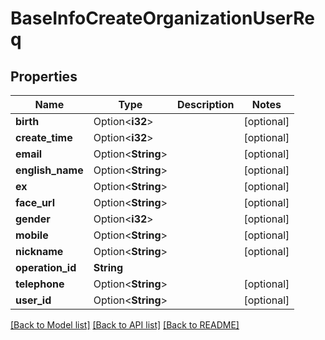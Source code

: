 # BaseInfoCreateOrganizationUserReq

## Properties

Name | Type | Description | Notes
------------ | ------------- | ------------- | -------------
**birth** | Option<**i32**> |  | [optional]
**create_time** | Option<**i32**> |  | [optional]
**email** | Option<**String**> |  | [optional]
**english_name** | Option<**String**> |  | [optional]
**ex** | Option<**String**> |  | [optional]
**face_url** | Option<**String**> |  | [optional]
**gender** | Option<**i32**> |  | [optional]
**mobile** | Option<**String**> |  | [optional]
**nickname** | Option<**String**> |  | [optional]
**operation_id** | **String** |  | 
**telephone** | Option<**String**> |  | [optional]
**user_id** | Option<**String**> |  | [optional]

[[Back to Model list]](../README.md#documentation-for-models) [[Back to API list]](../README.md#documentation-for-api-endpoints) [[Back to README]](../README.md)


